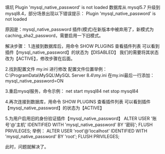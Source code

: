 填坑 Plugin 'mysql_native_password' is not loaded
数据库从 mysql5.7 升级到 mysql8.4，部分场景出现以下错误提示：
Plugin 'mysql_native_password' is not loaded

原因是：mysql_native_password 插件(模式)在新版本中被弃用了，新模式为 caching_sha2_password，需要启用一下旧模式。

解决步骤：
1.连接到数据库后，用命令 SHOW PLUGINS 查看插件列表
可以看到插件【mysql_native_password】的状态为【DISABLED】
我们的需要将其状态改为【ACTIVE】，修改步骤在后面。

2.找到配置文件 my.ini 进行修改
配置文件位置举例：C:\ProgramData\MySQL\MySQL Server 8.4\my.ini
在my.ini最后一行添加：
mysql_native_password=ON

3.重启mysql服务，命令示例：
net start mysql84
net stop mysql84

4.再次连接到数据库，用命令 SHOW PLUGINS 查看插件列表
可以看到插件【mysql_native_password】的状态为【ACTIVE】

5.为用户启用旧的身份验证插件【mysql_native_password】
ALTER USER '账号'@'主机' IDENTIFIED WITH 'mysql_native_password' BY '密码';
FLUSH PRIVILEGES;
举例：
ALTER USER 'root'@'localhost' IDENTIFIED WITH 'mysql_native_password' BY 'root';
FLUSH PRIVILEGES;

此时，问题就解决了。
